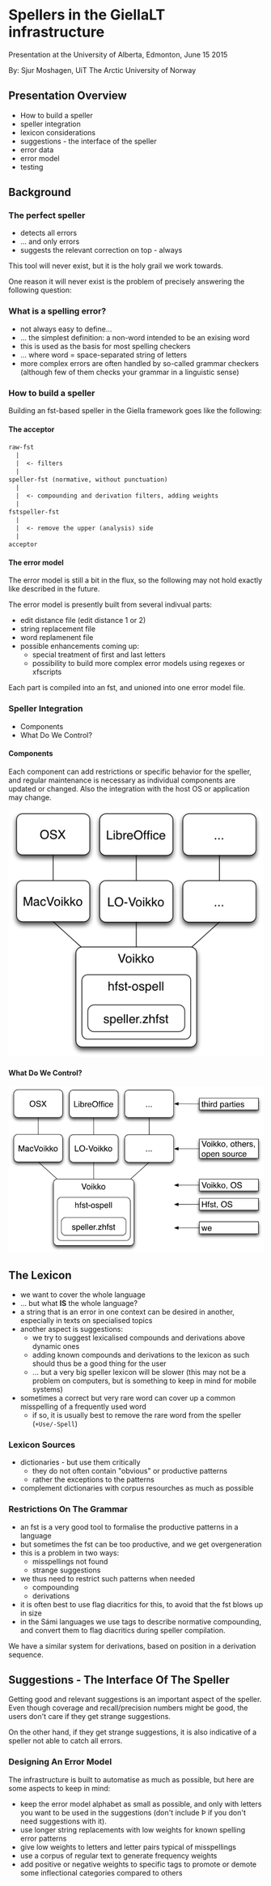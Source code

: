 # Spellers in the GiellaLT infrastructure

Presentation at the
University of Alberta, Edmonton, June 15 2015

By:
Sjur Moshagen, UiT The Arctic University of Norway

## Presentation Overview

- How to build a speller
- speller integration
- lexicon considerations
- suggestions - the interface of the speller
- error data
- error model
- testing

## Background

### The perfect speller

- detects all errors
- ... and only errors
- suggests the relevant correction on top - always

This tool will never exist, but it is the holy grail we work towards.

One reason it will never exist is the problem of precisely answering the
following question:

### What is a spelling error?

- not always easy to define...
- ... the simplest definition: a non-word intended to be an exising word
- this is used as the basis for most spelling checkers
- ... where word = space-separated string of letters
- more complex errors are often handled by so-called grammar checkers (although
  few of them checks your grammar in a linguistic sense)

### How to build a speller

Building an fst-based speller in the Giella framework goes like the following:

#### The acceptor

```
raw-fst
  |
  |  <- filters
  |
speller-fst (normative, without punctuation)
  |
  |  <- compounding and derivation filters, adding weights
  |
fstspeller-fst
  |
  |  <- remove the upper (analysis) side
  |
acceptor
```

#### The error model

The error model is still a bit in the flux, so the following may not hold
exactly like described in the future.

The error model is presently built from several indivual parts:

- edit distance file (edit distance 1 or 2)
- string replacement file
- word replamenent file
- possible enhancements coming up:
  - special treatment of first and last letters
  - possibility to build more complex error models using regexes or xfscripts

Each part is compiled into an fst, and unioned into one error model file.

### Speller Integration

- Components
- What Do We Control?

#### Components

Each component can add restrictions or specific behavior for the speller, and
regular maintenance is necessary as individual components are updated or
changed. Also the integration with the host OS or application may change.

![Overall speller components](../images/Speller_integration.png "Overall speller components")

#### What Do We Control?

![Who controls which component](../images/Speller_integration_source_owner.png "Who controls which component")

## The Lexicon

- we want to cover the whole language
- ... but what **IS** the whole language?
- a string that is an error in one context can be desired in another, especially
  in texts on specialised topics
- another aspect is suggestions:
  - we try to suggest lexicalised compounds and derivations above dynamic ones
  - adding known compounds and derivations to the lexicon as such should thus
    be a good thing for the user
  - ... but a very big speller lexicon will be slower (this may not be a problem
    on computers, but is something to keep in mind for mobile systems)
- sometimes a correct but very rare word can cover up a common misspelling of a
  frequently used word
  - if so, it is usually best to remove the rare word from the speller
    (`+Use/-Spell`)

### Lexicon Sources

- dictionaries - but use them critically
  - they do not often contain "obvious" or productive patterns
  - rather the exceptions to the patterns
- complement dictionaries with corpus resourches as much as possible

### Restrictions On The Grammar

- an fst is a very good tool to formalise the productive patterns in a language
- but sometimes the fst can be too productive, and we get overgeneration
- this is a problem in two ways:
  - misspellings not found
  - strange suggestions
- we thus need to restrict such patterns when needed
  - compounding
  - derivations
- it is often best to use flag diacritics for this, to avoid that the fst blows
  up in size
- in the Sámi languages we use tags to describe normative compounding, and
  convert them to flag diacritics during speller compilation.

We have a similar system for derivations, based on position in a derivation
sequence.

## Suggestions - The Interface Of The Speller

Getting good and relevant suggestions is an important aspect of the speller.
Even though coverage and recall/precision numbers might be good, the users don't
care if they get strange suggestions.

On the other hand, if they get strange suggestions, it is also indicative of a
speller not able to catch all errors.

### Designing An Error Model

The infrastructure is built to automatise as much as possible, but here are some
aspects to keep in mind:

- keep the error model alphabet as small as possible, and only with letters
  you want to be used in the suggestions (don't include Þ if you don't need
  suggestions with it).
- use longer string replacements with low weights for known spelling error
  patterns
- give low weights to letters and letter pairs typical of misspellings
- use a corpus of regular text to generate frequency weights
- add positive or negative weights to specific tags to promote or demote
  some inflectional categories compared to others
